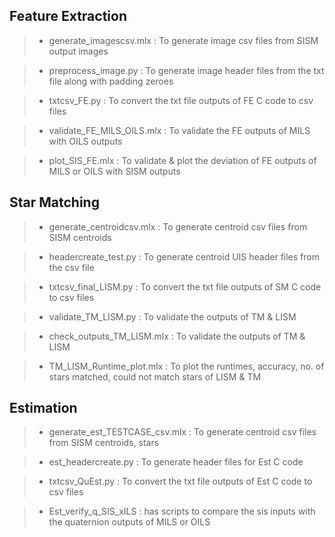 ## Feature Extraction

 >  * generate_imagescsv.mlx : To generate image csv files from SISM output images

 >  * preprocess_image.py : To generate image header files from the txt file along with padding zeroes

 >  * txtcsv_FE.py : To convert the txt file outputs of FE C code to csv files

 >  * validate_FE_MILS_OILS.mlx : To validate the FE outputs of MILS with OILS outputs

 >  * plot_SIS_FE.mlx : To validate & plot the deviation of FE outputs of MILS or OILS with SISM outputs

## Star Matching

 >  * generate_centroidcsv.mlx : To generate centroid csv files from SISM centroids

 >  * headercreate_test.py : To generate centroid UIS header files from the csv file 

 >  * txtcsv_final_LISM.py : To convert the txt file outputs of SM C code to csv files

 >  * validate_TM_LISM.py : To validate the outputs of TM & LISM

 >  * check_outputs_TM_LISM.mlx : To validate the outputs of TM & LISM

 >  * TM_LISM_Runtime_plot.mlx : To plot the runtimes, accuracy, no. of stars matched, could not match stars of LISM & TM

## Estimation

 >  * generate_est_TESTCASE_csv.mlx : To generate centroid csv files from SISM centroids, stars

 >  * est_headercreate.py : To generate header files for Est C code

 >  * txtcsv_QuEst.py : To convert the txt file outputs of Est C code to csv files

 >  * Est_verify_q_SIS_xILS : has scripts to compare the sis inputs with the quaternion outputs of MILS or OILS
